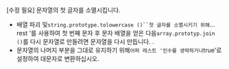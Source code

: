[수정 필요]
문자열의 첫 글자를 소멸시킵니다.

- 배열 파괴 및`string.prototype.tolowercase ()``첫 글자를 소멸시키기 위해`... rest '를 사용하여 첫 번째 문자 후 문자 배열을 얻은 다음`array.prototyp.join ()`를 다시 문자열로 만들려면 문자열을 다시 만듭니다. .
- 문자열의 나머지 부분을 그대로 유지하기 위해`어퍼 레스트 '인수를 생략하거나`true'로 설정하여 대문자로 변환하십시오.